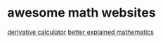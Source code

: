 # awesome math websites

[derivative calculator](https://www.derivative-calculator.net)
[better explained mathematics](https://betterexplained.com/cheatsheet/)
